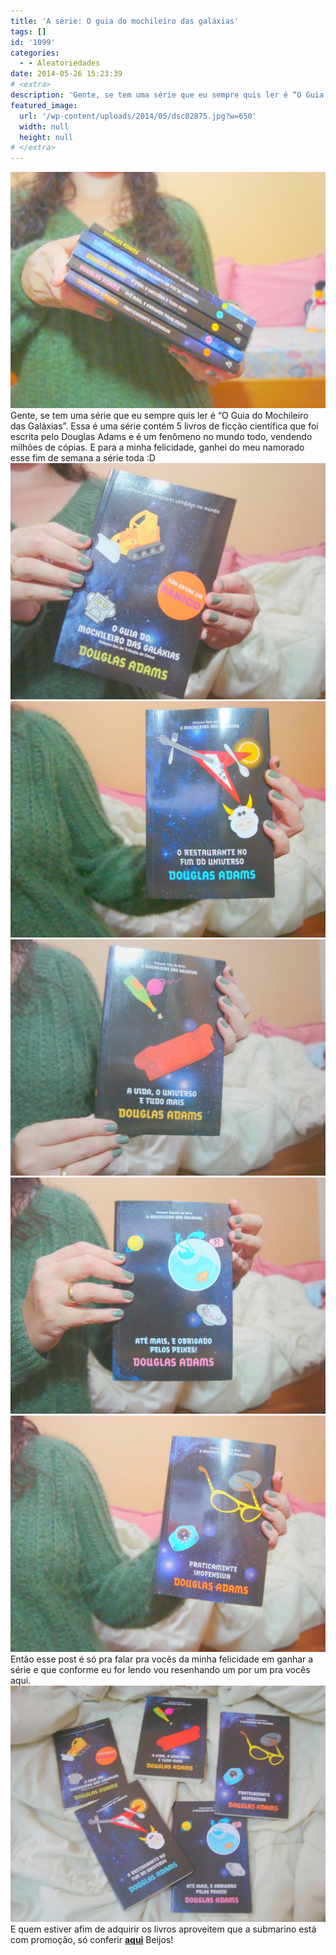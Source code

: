 ```yaml
---
title: 'A série: O guia do mochileiro das galáxias'
tags: []
id: '1099'
categories:
  - - Aleatoriedades
date: 2014-05-26 15:23:39
# <extra>
description: 'Gente, se tem uma série que eu sempre quis ler é “O Guia do Mochileiro das Galáxias”. Essa é uma série contém 5 livros de ficção científica que foi escrita pelo Douglas Adams e é um fenômeno no mundo todo, vendendo milhões de cópias. E para a minha felicidade, ganhei do meu namorado esse fim de semana a série toda 😀 Então esse post é só pra falar pra vocês da minha felicidade em ganhar a série e que conforme eu for lendo vou resenhando um por um pra vocês aqui. E quem estiver afim de adquirir os livros aproveitem que a submarino está com promoção, só conferir aqui Beijos!'
featured_image: 
  url: '/wp-content/uploads/2014/05/dsc02875.jpg?w=650'
  width: null
  height: null
# </extra>
---
```


[![Série o Guia do Mochileiro das Galaxias ](/wp-content/uploads/2014/05/dsc02875.jpg?w=650)](/wp-content/uploads/2014/05/dsc02875.jpg) Gente, se tem uma série que eu sempre quis ler é “O Guia do Mochileiro das Galáxias”. Essa é uma série contém 5 livros de ficção científica que foi escrita pelo Douglas Adams e é um fenômeno no mundo todo, vendendo milhões de cópias. E para a minha felicidade, ganhei do meu namorado esse fim de semana a série toda :D [![O Guia do Mochileiro das Galaxias ](/wp-content/uploads/2014/05/dsc02878.jpg?w=650)](/wp-content/uploads/2014/05/dsc02878.jpg) [![Capa do restaurante no fim do universo da série O Guia do Mochileiro das Galaxias ](/wp-content/uploads/2014/05/dsc02883.jpg?w=650)](/wp-content/uploads/2014/05/dsc02883.jpg) [![Capa do livro A Vida, O Universo e Tudo Mais da série O Guia do Mochileiro das Galaxias ](/wp-content/uploads/2014/05/dsc02890.jpg?w=650)](/wp-content/uploads/2014/05/dsc02890.jpg) [![Capa do livro Até mais, e obrigado pelos peixes da série O Guia do Mochileiro das Galaxias ](/wp-content/uploads/2014/05/dsc02892.jpg?w=650)](/wp-content/uploads/2014/05/dsc02892.jpg) [![Capa do livro Praticamente Inofensiva da série O Guia do Mochileiro das Galaxias ](/wp-content/uploads/2014/05/dsc02893.jpg?w=650)](/wp-content/uploads/2014/05/dsc02893.jpg) Então esse post é só pra falar pra vocês da minha felicidade em ganhar a série e que conforme eu for lendo vou resenhando um por um pra vocês aqui. [![série O Guia do Mochileiro das Galaxias ](/wp-content/uploads/2014/05/dsc02894.jpg?w=650)](/wp-content/uploads/2014/05/dsc02894.jpg) E quem estiver afim de adquirir os livros aproveitem que a submarino está com promoção, só conferir **[aqui](http://www.submarino.com.br/produto/110092217/kit-livros-colecao-o-guia-do-mochileiro-das-galaxias-edicao-economica-5-volumes- "aqui")** Beijos!
